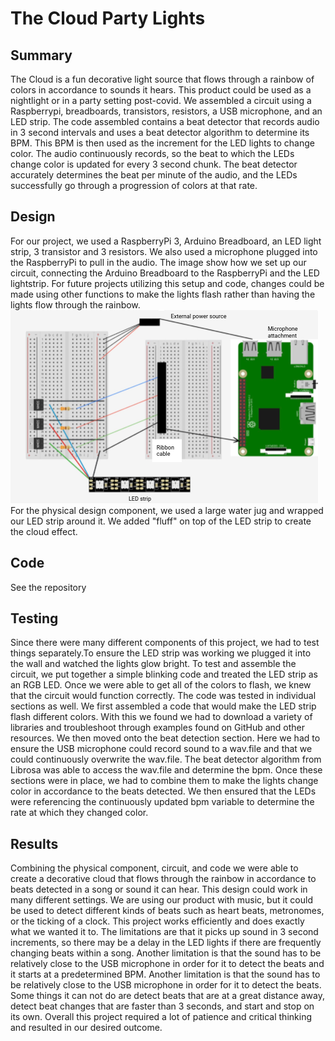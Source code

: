 # The Cloud Party Lights
## Summary
The Cloud is a fun decorative light source that flows through a rainbow of colors in accordance to sounds it hears. This product could be used as a nightlight or in a party setting post-covid. We assembled a circuit using a Raspberrypi, breadboards, transistors, resistors, a USB microphone, and an LED strip. The code assembled contains a beat detector that records audio in 3 second intervals and uses a beat detector algorithm to determine its BPM. This BPM is then used as the increment for the LED lights to change color. The audio continuously records, so the beat to which the LEDs change color is updated for every 3 second chunk. The beat detector accurately determines the beat per minute of the audio, and the LEDs successfully go through a progression of colors at that rate.
## Design
For our project, we used a RaspberryPi 3, Arduino Breadboard, an LED light strip, 3 transistor and 3 resistors. We also used a microphone plugged into the RaspberryPi to pull in the audio. The image show how we set up our circuit, connecting the Arduino Breadboard to the RaspberryPi and the LED lightstrip. For future projects utilizing this setup and code, changes could be made using other functions to make the lights flash rather than having the lights flow through the rainbow.
![Wiring Diagram](https://github.com/joedvorak/BAE305-Project-2021---The-Cloud-Party-Lights/blob/main/116598108-74344000-a8f4-11eb-9a57-770367ecadfc.png)
For the physical design component, we used a large water jug and wrapped our LED strip around it. We added "fluff" on top of the LED strip to create the cloud effect.
## Code
See the repository
## Testing
Since there were many different components of this project, we had to test things separately.To ensure the LED strip was working we plugged it into the wall and watched the lights glow bright. To test and assemble the circuit, we put together a simple blinking code and treated the LED strip as an RGB LED. Once we were able to get all of the colors to flash, we knew that the circuit would function correctly. The code was tested in individual sections as well. We first assembled a code that would make the LED strip flash different colors. With this we found we had to download a variety of libraries and troubleshoot through examples found on GitHub and other resources. We then moved onto the beat detection section. Here we had to ensure the USB microphone could record sound to a wav.file and that we could continuously overwrite the wav.file. The beat detector algorithm from Librosa was able to access the wav.file and determine the bpm. Once these sections were in place, we had to combine them to make the lights change color in accordance to the beats detected. We then ensured that the LEDs were referencing the continuously updated bpm variable to determine the rate at which they changed color.
## Results
Combining the physical component, circuit, and code we were able to create a decorative cloud that flows through the rainbow in accordance to beats detected in a song or sound it can hear. This design could work in many different settings. We are using our product with music, but it could be used to detect different kinds of beats such as heart beats, metronomes, or the ticking of a clock. This project works efficiently and does exactly what we wanted it to. The limitations are that it picks up sound in 3 second increments, so there may be a delay in the LED lights if there are frequently changing beats within a song. Another limitation is that the sound has to be relatively close to the USB microphone in order for it to detect the beats and it starts at a predetermined BPM. Another limitation is that the sound has to be relatively close to the USB microphone in order for it to detect the beats. Some things it can not do are detect beats that are at a great distance away, detect beat changes that are faster than 3 seconds, and start and stop on its own. Overall this project required a lot of patience and critical thinking and resulted in our desired outcome.
